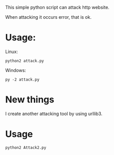 This simple python script can attack http website.


When attacking it occurs error, that is ok. 


# Usage:
    
   Linux:
 
    python2 attack.py
  Windows:
 
    py -2 attack.py
# New things
   I create another attacking tool by using urllib3.
# Usage
    python2 Attack2.py
